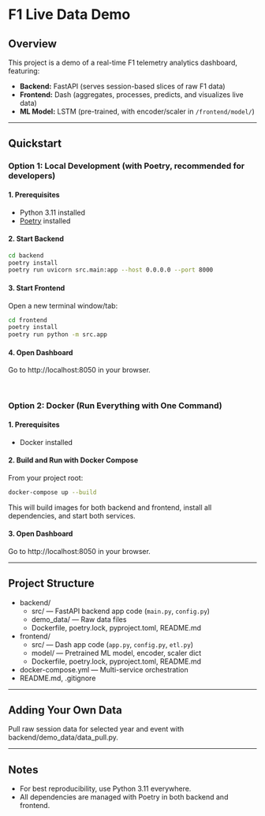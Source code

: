# F1 Live Data Demo

## Overview

This project is a demo of a real-time F1 telemetry analytics dashboard, featuring:

- **Backend:** FastAPI (serves session-based slices of raw F1 data)
- **Frontend:** Dash (aggregates, processes, predicts, and visualizes live data)
- **ML Model:** LSTM (pre-trained, with encoder/scaler in `/frontend/model/`)

---

## Quickstart

### Option 1: Local Development (with Poetry, recommended for developers)

#### 1. Prerequisites

- Python 3.11 installed
- [Poetry](https://python-poetry.org/docs/#installation) installed

#### 2. Start Backend

```sh
cd backend
poetry install
poetry run uvicorn src.main:app --host 0.0.0.0 --port 8000
```

#### 3. Start Frontend

Open a new terminal window/tab:

```sh
cd frontend
poetry install
poetry run python -m src.app
```

#### 4. Open Dashboard

Go to http://localhost:8050 in your browser.

<br>

### Option 2: Docker (Run Everything with One Command)

#### 1. Prerequisites

- Docker installed

#### 2. Build and Run with Docker Compose

From your project root:

```sh
docker-compose up --build
```

This will build images for both backend and frontend, install all dependencies, and start both services.

#### 3. Open Dashboard

Go to http://localhost:8050 in your browser.

---

## Project Structure

- backend/
  - src/ — FastAPI backend app code (`main.py`, `config.py`)
  - demo_data/ — Raw data files
  - Dockerfile, poetry.lock, pyproject.toml, README.md
- frontend/
  - src/ — Dash app code (`app.py`, `config.py`, `etl.py`)
  - model/ — Pretrained ML model, encoder, scaler dict
  - Dockerfile, poetry.lock, pyproject.toml, README.md
- docker-compose.yml — Multi-service orchestration
- README.md, .gitignore

---

## Adding Your Own Data

Pull raw session data for selected year and event with backend/demo_data/data_pull.py.

---

## Notes

- For best reproducibility, use Python 3.11 everywhere.
- All dependencies are managed with Poetry in both backend and frontend.
